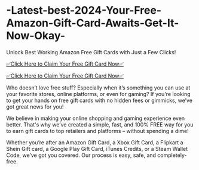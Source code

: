 # -Latest-best-2024-Your-Free-Amazon-Gift-Card-Awaits-Get-It-Now-Okay-
Unlock Best Working Amazon Free Gift Cards with Just a Few Clicks!

[✅Click Here to Claim Your Free Gift Card Now✅](https://amazongiftcards.free.nf/)

[✅Click Here to Claim Your Free Gift Card Now✅](https://amazongiftcards.free.nf/)

Who doesn’t love free stuff? Especially when it’s something you can use at your favorite stores, online platforms, or even for gaming? If you're looking to get your hands on free gift cards with no hidden fees or gimmicks, we’ve got great news for you!

We believe in making your online shopping and gaming experience even better. That's why we’ve created a simple, fast, and 100% FREE way for you to earn gift cards to top retailers and platforms – without spending a dime!

Whether you’re after an Amazon Gift Card, a Xbox Gift Card, a Flipkart a Shein Gift card, a Google Play Gift Card, iTunes Credits, or a Steam Wallet Code, we’ve got you covered. Our process is easy, safe, and completely-free.
